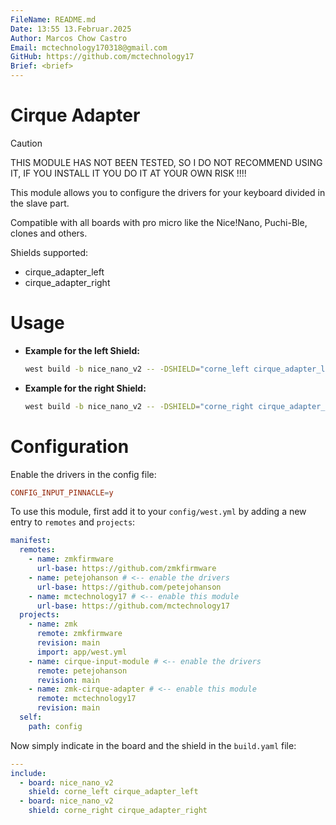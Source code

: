 ```yaml
---
FileName: README.md
Date: 13:55 13.Februar.2025
Author: Marcos Chow Castro
Email: mctechnology170318@gmail.com
GitHub: https://github.com/mctechnology17
Brief: <brief>
---
```


# Cirque Adapter
> [!CAUTION]
> THIS MODULE HAS NOT BEEN TESTED, SO I DO NOT RECOMMEND USING IT, IF YOU
> INSTALL IT YOU DO IT AT YOUR OWN RISK !!!!

This module allows you to configure the drivers for your keyboard divided in the slave part.

Compatible with all boards with pro micro like the Nice!Nano, Puchi-Ble, clones and others.

Shields supported:
- cirque_adapter_left
- cirque_adapter_right

# Usage

- **Example for the left Shield:**
  ```bash
  west build -b nice_nano_v2 -- -DSHIELD="corne_left cirque_adapter_left"
  ```

- **Example for the right Shield:**
  ```bash
  west build -b nice_nano_v2 -- -DSHIELD="corne_right cirque_adapter_right"
  ```

# Configuration
Enable the drivers in the config file:

```conf
CONFIG_INPUT_PINNACLE=y
```

To use this module, first add it to your `config/west.yml` by adding a new
entry to `remotes` and `projects`:

```yaml
manifest:
  remotes:
    - name: zmkfirmware
      url-base: https://github.com/zmkfirmware
    - name: petejohanson # <-- enable the drivers
      url-base: https://github.com/petejohanson
    - name: mctechnology17 # <-- enable this module
      url-base: https://github.com/mctechnology17
  projects:
    - name: zmk
      remote: zmkfirmware
      revision: main
      import: app/west.yml
    - name: cirque-input-module # <-- enable the drivers
      remote: petejohanson
      revision: main
    - name: zmk-cirque-adapter # <-- enable this module
      remote: mctechnology17
      revision: main
  self:
    path: config
```

Now simply indicate in the board and the shield in the `build.yaml` file:

```yaml
---
include:
  - board: nice_nano_v2
    shield: corne_left cirque_adapter_left
  - board: nice_nano_v2
    shield: corne_right cirque_adapter_right
```

[//]: # ( vim: set fdm=marker: )
